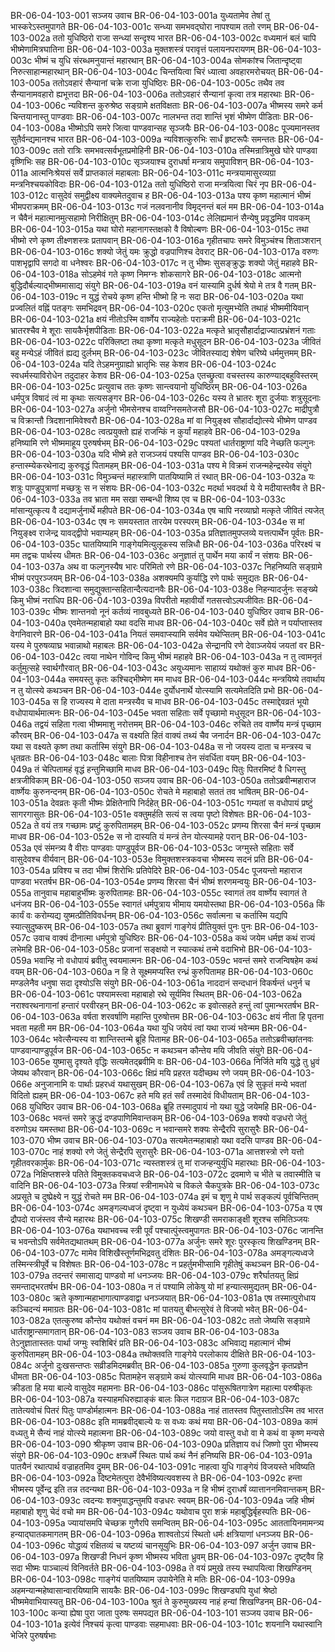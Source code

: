 BR-06-04-103-001  सञ्जय उवाच
BR-06-04-103-001a युध्यतामेव तेषां तु भास्करेऽस्तमुपागते
BR-06-04-103-001c सन्ध्या समभवद्घोरा नापश्याम ततो रणम्
BR-06-04-103-002a ततो युधिष्ठिरो राजा सन्ध्यां सन्दृश्य भारत
BR-06-04-103-002c वध्यमानं बलं चापि भीष्मेणामित्रघातिना
BR-06-04-103-003a मुक्तशस्त्रं परावृत्तं पलायनपरायणम्
BR-06-04-103-003c भीष्मं च युधि संरब्धमनुयान्तं महारथान्
BR-06-04-103-004a सोमकांश्च जितान्दृष्ट्वा निरुत्साहान्महारथान्
BR-06-04-103-004c चिन्तयित्वा चिरं ध्यात्वा अवहारमरोचयत्
BR-06-04-103-005a ततोऽवहारं सैन्यानां चक्रे राजा युधिष्ठिरः
BR-06-04-103-005c तथैव तव सैन्यानामवहारो ह्यभूत्तदा
BR-06-04-103-006a ततोऽवहारं सैन्यानां कृत्वा तत्र महारथाः
BR-06-04-103-006c न्यविशन्त कुरुश्रेष्ठ सङ्ग्रामे क्षतविक्षताः
BR-06-04-103-007a भीष्मस्य समरे कर्म चिन्तयानास्तु पाण्डवाः
BR-06-04-103-007c नालभन्त तदा शान्तिं भृशं भीष्मेण पीडिताः
BR-06-04-103-008a भीष्मोऽपि समरे जित्वा पाण्डवान्सह सृञ्जयैः
BR-06-04-103-008c पूज्यमानस्तव सुतैर्वन्द्यमानश्च भारत
BR-06-04-103-009a न्यविशत्कुरुभिः सार्धं हृष्टरूपैः समन्ततः
BR-06-04-103-009c ततो रात्रिः समभवत्सर्वभूतप्रमोहिनी
BR-06-04-103-010a तस्मिन्रात्रिमुखे घोरे पाण्डवा वृष्णिभिः सह
BR-06-04-103-010c सृञ्जयाश्च दुराधर्षा मन्त्राय समुपाविशन्
BR-06-04-103-011a आत्मनिःश्रेयसं सर्वे प्राप्तकालं महाबलाः
BR-06-04-103-011c मन्त्रयामासुरव्यग्रा मन्त्रनिश्चयकोविदाः
BR-06-04-103-012a ततो युधिष्ठिरो राजा मन्त्रयित्वा चिरं नृप
BR-06-04-103-012c वासुदेवं समुद्वीक्ष्य वाक्यमेतदुवाच ह
BR-06-04-103-013a पश्य कृष्ण महात्मानं भीष्मं भीमपराक्रमम्
BR-06-04-103-013c गजं नलवनानीव विमृद्नन्तं बलं मम
BR-06-04-103-014a न चैवैनं महात्मानमुत्सहामो निरीक्षितुम्
BR-06-04-103-014c लेलिह्यमानं सैन्येषु प्रवृद्धमिव पावकम्
BR-06-04-103-015a यथा घोरो महानागस्तक्षको वै विषोल्बणः
BR-06-04-103-015c तथा भीष्मो रणे कृष्ण तीक्ष्णशस्त्रः प्रतापवान्
BR-06-04-103-016a गृहीतचापः समरे विमुञ्चंश्च शिताञ्शरान्
BR-06-04-103-016c शक्यो जेतुं यमः क्रुद्धो वज्रपाणिश्च देवराट्
BR-06-04-103-017a वरुणः पाशभृद्वापि सगदो वा धनेश्वरः
BR-06-04-103-017c न तु भीष्मः सुसङ्क्रुद्धः शक्यो जेतुं महाहवे
BR-06-04-103-018a सोऽहमेवं गते कृष्ण निमग्नः शोकसागरे
BR-06-04-103-018c आत्मनो बुद्धिदौर्बल्याद्भीष्ममासाद्य संयुगे
BR-06-04-103-019a वनं यास्यामि दुर्धर्ष श्रेयो मे तत्र वै गतम्
BR-06-04-103-019c न युद्धं रोचये कृष्ण हन्ति भीष्मो हि नः सदा
BR-06-04-103-020a यथा प्रज्वलितं वह्निं पतङ्गः समभिद्रवन्
BR-06-04-103-020c एकतो मृत्युमभ्येति तथाहं भीष्ममीयिवान्
BR-06-04-103-021a क्षयं नीतोऽस्मि वार्ष्णेय राज्यहेतोः पराक्रमी
BR-06-04-103-021c भ्रातरश्चैव मे शूराः सायकैर्भृशपीडिताः
BR-06-04-103-022a मत्कृते भ्रातृसौहार्दाद्राज्यात्प्रभ्रंशनं गताः
BR-06-04-103-022c परिक्लिष्टा तथा कृष्णा मत्कृते मधुसूदन
BR-06-04-103-023a जीवितं बहु मन्येऽहं जीवितं ह्यद्य दुर्लभम्
BR-06-04-103-023c जीवितस्याद्य शेषेण चरिष्ये धर्ममुत्तमम्
BR-06-04-103-024a यदि तेऽहमनुग्राह्यो भ्रातृभिः सह केशव
BR-06-04-103-024c स्वधर्मस्याविरोधेन तदुदाहर केशव
BR-06-04-103-025a एतच्छ्रुत्वा वचस्तस्य कारुण्याद्बहुविस्तरम्
BR-06-04-103-025c प्रत्युवाच ततः कृष्णः सान्त्वयानो युधिष्ठिरम्
BR-06-04-103-026a धर्मपुत्र विषादं त्वं मा कृथाः सत्यसङ्गर
BR-06-04-103-026c यस्य ते भ्रातरः शूरा दुर्जयाः शत्रुसूदनाः
BR-06-04-103-027a अर्जुनो भीमसेनश्च वाय्वग्निसमतेजसौ
BR-06-04-103-027c माद्रीपुत्रौ च विक्रान्तौ त्रिदशानामिवेश्वरौ
BR-06-04-103-028a मां वा नियुङ्क्ष्व सौहार्दाद्योत्स्ये भीष्मेण पाण्डव
BR-06-04-103-028c त्वत्प्रयुक्तो ह्यहं राजन्किं न कुर्यां महाहवे
BR-06-04-103-029a हनिष्यामि रणे भीष्ममाहूय पुरुषर्षभम्
BR-06-04-103-029c पश्यतां धार्तराष्ट्राणां यदि नेच्छति फल्गुनः
BR-06-04-103-030a यदि भीष्मे हते राजञ्जयं पश्यसि पाण्डव
BR-06-04-103-030c हन्तास्म्येकरथेनाद्य कुरुवृद्धं पितामहम्
BR-06-04-103-031a पश्य मे विक्रमं राजन्महेन्द्रस्येव संयुगे
BR-06-04-103-031c विमुञ्चन्तं महास्त्राणि पातयिष्यामि तं रथात्
BR-06-04-103-032a यः शत्रुः पाण्डुपुत्राणां मच्छत्रुः स न संशयः
BR-06-04-103-032c मदर्था भवदर्था ये ये मदीयास्तवैव ते
BR-06-04-103-033a तव भ्राता मम सखा सम्बन्धी शिष्य एव च
BR-06-04-103-033c मांसान्युत्कृत्य वै दद्यामर्जुनार्थे महीपते
BR-06-04-103-034a एष चापि नरव्याघ्रो मत्कृते जीवितं त्यजेत्
BR-06-04-103-034c एष नः समयस्तात तारयेम परस्परम्
BR-06-04-103-034e स मां नियुङ्क्ष्व राजेन्द्र यावद्द्वीपो भवाम्यहम्
BR-06-04-103-035a प्रतिज्ञातमुपप्लव्ये यत्तत्पार्थेन पूर्वतः
BR-06-04-103-035c घातयिष्यामि गाङ्गेयमित्युलूकस्य सन्निधौ
BR-06-04-103-036a परिरक्ष्यं च मम तद्वचः पार्थस्य धीमतः
BR-06-04-103-036c अनुज्ञातं तु पार्थेन मया कार्यं न संशयः
BR-06-04-103-037a अथ वा फल्गुनस्यैष भारः परिमितो रणे
BR-06-04-103-037c निहनिष्यति सङ्ग्रामे भीष्मं परपुरञ्जयम्
BR-06-04-103-038a अशक्यमपि कुर्याद्धि रणे पार्थः समुद्यतः
BR-06-04-103-038c त्रिदशान्वा समुद्युक्तान्सहितान्दैत्यदानवैः
BR-06-04-103-038e निहन्यादर्जुनः सङ्ख्ये किमु भीष्मं नराधिप
BR-06-04-103-039a विपरीतो महावीर्यो गतसत्त्वोऽल्पजीवितः
BR-06-04-103-039c भीष्मः शान्तनवो नूनं कर्तव्यं नावबुध्यते
BR-06-04-103-040  युधिष्ठिर उवाच
BR-06-04-103-040a एवमेतन्महाबाहो यथा वदसि माधव
BR-06-04-103-040c सर्वे ह्येते न पर्याप्तास्तव वेगनिवारणे
BR-06-04-103-041a नियतं समवाप्स्यामि सर्वमेव यथेप्सितम्
BR-06-04-103-041c यस्य मे पुरुषव्याघ्र भवान्नाथो महाबलः
BR-06-04-103-042a सेन्द्रानपि रणे देवाञ्जयेयं जयतां वर
BR-06-04-103-042c त्वया नाथेन गोविन्द किमु भीष्मं महाहवे
BR-06-04-103-043a न तु त्वामनृतं कर्तुमुत्सहे स्वार्थगौरवात्
BR-06-04-103-043c अयुध्यमानः साहाय्यं यथोक्तं कुरु माधव
BR-06-04-103-044a समयस्तु कृतः कश्चिद्भीष्मेण मम माधव
BR-06-04-103-044c मन्त्रयिष्ये तवार्थाय न तु योत्स्ये कथञ्चन
BR-06-04-103-044e दुर्योधनार्थे योत्स्यामि सत्यमेतदिति प्रभो
BR-06-04-103-045a स हि राज्यस्य मे दाता मन्त्रस्यैव च माधव
BR-06-04-103-045c तस्माद्देवव्रतं भूयो वधोपायार्थमात्मनः
BR-06-04-103-045e भवता सहिताः सर्वे पृच्छामो मधुसूदन
BR-06-04-103-046a तद्वयं सहिता गत्वा भीष्ममाशु नरोत्तमम्
BR-06-04-103-046c रुचिते तव वार्ष्णेय मन्त्रं पृच्छाम कौरवम्
BR-06-04-103-047a स वक्ष्यति हितं वाक्यं तथ्यं चैव जनार्दन
BR-06-04-103-047c यथा स वक्ष्यते कृष्ण तथा कर्तास्मि संयुगे
BR-06-04-103-048a स नो जयस्य दाता च मन्त्रस्य च धृतव्रतः
BR-06-04-103-048c बालाः पित्रा विहीनाश्च तेन संवर्धिता वयम्
BR-06-04-103-049a तं चेत्पितामहं वृद्धं हन्तुमिच्छामि माधव
BR-06-04-103-049c पितुः पितरमिष्टं वै धिगस्तु क्षत्रजीविकाम्
BR-06-04-103-050  सञ्जय उवाच
BR-06-04-103-050a ततोऽब्रवीन्महाराज वार्ष्णेयः कुरुनन्दनम्
BR-06-04-103-050c रोचते मे महाबाहो सततं तव भाषितम्
BR-06-04-103-051a देवव्रतः कृती भीष्मः प्रेक्षितेनापि निर्दहेत्
BR-06-04-103-051c गम्यतां स वधोपायं प्रष्टुं सागरगासुतः
BR-06-04-103-051e वक्तुमर्हति सत्यं स त्वया पृष्टो विशेषतः
BR-06-04-103-052a ते वयं तत्र गच्छामः प्रष्टुं कुरुपितामहम्
BR-06-04-103-052c प्रणम्य शिरसा चैनं मन्त्रं पृच्छाम माधव
BR-06-04-103-052e स नो दास्यति यं मन्त्रं तेन योत्स्यामहे परान्
BR-06-04-103-053a एवं संमन्त्र्य वै वीराः पाण्डवाः पाण्डुपूर्वज
BR-06-04-103-053c जग्मुस्ते सहिताः सर्वे वासुदेवश्च वीर्यवान्
BR-06-04-103-053e विमुक्तशस्त्रकवचा भीष्मस्य सदनं प्रति
BR-06-04-103-054a प्रविश्य च तदा भीष्मं शिरोभिः प्रतिपेदिरे
BR-06-04-103-054c पूजयन्तो महाराज पाण्डवा भरतर्षभ
BR-06-04-103-054e प्रणम्य शिरसा चैनं भीष्मं शरणमन्वयुः
BR-06-04-103-055a तानुवाच महाबाहुर्भीष्मः कुरुपितामहः
BR-06-04-103-055c स्वागतं तव वार्ष्णेय स्वागतं ते धनंजय
BR-06-04-103-055e स्वागतं धर्मपुत्राय भीमाय यमयोस्तथा
BR-06-04-103-056a किं कार्यं वः करोम्यद्य युष्मत्प्रीतिविवर्धनम्
BR-06-04-103-056c सर्वात्मना च कर्तास्मि यद्यपि स्यात्सुदुष्करम्
BR-06-04-103-057a तथा ब्रुवाणं गाङ्गेयं प्रीतियुक्तं पुनः पुनः
BR-06-04-103-057c उवाच वाक्यं दीनात्मा धर्मपुत्रो युधिष्ठिरः
BR-06-04-103-058a कथं जयेम धर्मज्ञ कथं राज्यं लभेमहि
BR-06-04-103-058c प्रजानां सङ्क्षयो न स्यात्कथं तन्मे वदाभिभो
BR-06-04-103-059a भवान्हि नो वधोपायं ब्रवीतु स्वयमात्मनः
BR-06-04-103-059c भवन्तं समरे राजन्विषहेम कथं वयम्
BR-06-04-103-060a न हि ते सूक्ष्ममप्यस्ति रन्ध्रं कुरुपितामह
BR-06-04-103-060c मण्डलेनैव धनुषा सदा दृश्योऽसि संयुगे
BR-06-04-103-061a नाददानं सन्दधानं विकर्षन्तं धनुर्न च
BR-06-04-103-061c पश्यामस्त्वा महाबाहो रथे सूर्यमिव स्थितम्
BR-06-04-103-062a नराश्वरथनागानां हन्तारं परवीरहन्
BR-06-04-103-062c क इवोत्सहते हन्तुं त्वां पुमान्भरतर्षभ
BR-06-04-103-063a वर्षता शरवर्षाणि महान्ति पुरुषोत्तम
BR-06-04-103-063c क्षयं नीता हि पृतना भवता महती मम
BR-06-04-103-064a यथा युधि जयेयं त्वां यथा राज्यं भवेन्मम
BR-06-04-103-064c भवेत्सैन्यस्य वा शान्तिस्तन्मे ब्रूहि पितामह
BR-06-04-103-065a ततोऽब्रवीच्छांतनवः पाण्डवान्पाण्डुपूर्वज
BR-06-04-103-065c न कथञ्चन कौन्तेय मयि जीवति संयुगे
BR-06-04-103-065e युष्मासु दृश्यते वृद्धिः सत्यमेतद्ब्रवीमि वः
BR-06-04-103-066a निर्जिते मयि युद्धे तु ध्रुवं जेष्यथ कौरवान्
BR-06-04-103-066c क्षिप्रं मयि प्रहरत यदीच्छथ रणे जयम्
BR-06-04-103-066e अनुजानामि वः पार्थाः प्रहरध्वं यथासुखम्
BR-06-04-103-067a एवं हि सुकृतं मन्ये भवतां विदितो ह्यहम्
BR-06-04-103-067c हते मयि हतं सर्वं तस्मादेवं विधीयताम्
BR-06-04-103-068  युधिष्ठिर उवाच
BR-06-04-103-068a ब्रूहि तस्मादुपायं नो यथा युद्धे जयेमहि
BR-06-04-103-068c भवन्तं समरे क्रुद्धं दण्डपाणिमिवान्तकम्
BR-06-04-103-069a शक्यो वज्रधरो जेतुं वरुणोऽथ यमस्तथा
BR-06-04-103-069c न भवान्समरे शक्यः सेन्द्रैरपि सुरासुरैः
BR-06-04-103-070  भीष्म उवाच
BR-06-04-103-070a सत्यमेतन्महाबाहो यथा वदसि पाण्डव
BR-06-04-103-070c नाहं शक्यो रणे जेतुं सेन्द्रैरपि सुरासुरैः
BR-06-04-103-071a आत्तशस्त्रो रणे यत्तो गृहीतवरकार्मुकः
BR-06-04-103-071c न्यस्तशस्त्रं तु मां राजन्हन्युर्युधि महारथाः
BR-06-04-103-072a निक्षिप्तशस्त्रे पतिते विमुक्तकवचध्वजे
BR-06-04-103-072c द्रवमाणे च भीते च तवास्मीति च वादिनि
BR-06-04-103-073a स्त्रियां स्त्रीनामधेये च विकले चैकपुत्रके
BR-06-04-103-073c अप्रसूते च दुष्प्रेक्ष्ये न युद्धं रोचते मम
BR-06-04-103-074a इमं च शृणु मे पार्थ सङ्कल्पं पूर्वचिन्तितम्
BR-06-04-103-074c अमङ्गल्यध्वजं दृष्ट्वा न युध्येयं कथञ्चन
BR-06-04-103-075a य एष द्रौपदो राजंस्तव सैन्ये महारथः
BR-06-04-103-075c शिखण्डी समराकाङ्क्षी शूरश्च समितिञ्जयः
BR-06-04-103-076a यथाभवच्च स्त्री पूर्वं पश्चात्पुंस्त्वमुपागतः
BR-06-04-103-076c जानन्ति च भवन्तोऽपि सर्वमेतद्यथातथम्
BR-06-04-103-077a अर्जुनः समरे शूरः पुरस्कृत्य शिखण्डिनम्
BR-06-04-103-077c मामेव विशिखैस्तूर्णमभिद्रवतु दंशितः
BR-06-04-103-078a अमङ्गल्यध्वजे तस्मिन्स्त्रीपूर्वे च विशेषतः
BR-06-04-103-078c न प्रहर्तुमभीप्सामि गृहीतेषुं कथञ्चन
BR-06-04-103-079a तदन्तरं समासाद्य पाण्डवो मां धनञ्जयः
BR-06-04-103-079c शरैर्घातयतु क्षिप्रं समन्ताद्भरतर्षभ
BR-06-04-103-080a न तं पश्यामि लोकेषु यो मां हन्यात्समुद्यतम्
BR-06-04-103-080c ऋते कृष्णान्महाभागात्पाण्डवाद्वा धनञ्जयात्
BR-06-04-103-081a एष तस्मात्पुरोधाय कञ्चिदन्यं ममाग्रतः
BR-06-04-103-081c मां पातयतु बीभत्सुरेवं ते विजयो भवेत्
BR-06-04-103-082a एतत्कुरुष्व कौन्तेय यथोक्तं वचनं मम
BR-06-04-103-082c ततो जेष्यसि सङ्ग्रामे धार्तराष्ट्रान्समागतान्
BR-06-04-103-083  सञ्जय उवाच
BR-06-04-103-083a तेऽनुज्ञातास्ततः पार्था जग्मुः स्वशिबिरं प्रति
BR-06-04-103-083c अभिवाद्य महात्मानं भीष्मं कुरुपितामहम्
BR-06-04-103-084a तथोक्तवति गाङ्गेये परलोकाय दीक्षिते
BR-06-04-103-084c अर्जुनो दुःखसन्तप्तः सव्रीडमिदमब्रवीत्
BR-06-04-103-085a गुरुणा कुलवृद्धेन कृतप्रज्ञेन धीमता
BR-06-04-103-085c पितामहेन सङ्ग्रामे कथं योत्स्यामि माधव
BR-06-04-103-086a क्रीडता हि मया बाल्ये वासुदेव महामनाः
BR-06-04-103-086c पांसुरूषितगात्रेण महात्मा परुषीकृतः
BR-06-04-103-087a यस्याहमधिरुह्याङ्कं बालः किल गदाग्रज
BR-06-04-103-087c तातेत्यवोचं पितरं पितुः पाण्डोर्महात्मनः
BR-06-04-103-088a नाहं तातस्तव पितुस्तातोऽस्मि तव भारत
BR-06-04-103-088c इति मामब्रवीद्बाल्ये यः स वध्यः कथं मया
BR-06-04-103-089a कामं वध्यतु मे सैन्यं नाहं योत्स्ये महात्मना
BR-06-04-103-089c जयो वास्तु वधो वा मे कथं वा कृष्ण मन्यसे
BR-06-04-103-090  श्रीकृष्ण उवाच
BR-06-04-103-090a प्रतिज्ञाय वधं जिष्णो पुरा भीष्मस्य संयुगे
BR-06-04-103-090c क्षत्रधर्मे स्थितः पार्थ कथं नैनं हनिष्यसि
BR-06-04-103-091a पातयैनं रथात्पार्थ वज्राहतमिव द्रुमम्
BR-06-04-103-091c नाहत्वा युधि गाङ्गेयं विजयस्ते भविष्यति
BR-06-04-103-092a दिष्टमेतत्पुरा देवैर्भविष्यत्यवशस्य ते
BR-06-04-103-092c हन्ता भीष्मस्य पूर्वेन्द्र इति तन्न तदन्यथा
BR-06-04-103-093a न हि भीष्मं दुराधर्षं व्यात्ताननमिवान्तकम्
BR-06-04-103-093c त्वदन्यः शक्नुयाद्धन्तुमपि वज्रधरः स्वयम्
BR-06-04-103-094a जहि भीष्मं महाबाहो शृणु चेदं वचो मम
BR-06-04-103-094c यथोवाच पुरा शक्रं महाबुद्धिर्बृहस्पतिः
BR-06-04-103-095a ज्यायांसमपि चेच्छक्र गुणैरपि समन्वितम्
BR-06-04-103-095c आततायिनमामन्त्र्य हन्याद्घातकमागतम्
BR-06-04-103-096a शाश्वतोऽयं स्थितो धर्मः क्षत्रियाणां धनञ्जय
BR-06-04-103-096c योद्धव्यं रक्षितव्यं च यष्टव्यं चानसूयुभिः
BR-06-04-103-097  अर्जुन उवाच
BR-06-04-103-097a शिखण्डी निधनं कृष्ण भीष्मस्य भविता ध्रुवम्
BR-06-04-103-097c दृष्ट्वैव हि सदा भीष्मः पाञ्चाल्यं विनिवर्तते
BR-06-04-103-098a ते वयं प्रमुखे तस्य स्थापयित्वा शिखण्डिनम्
BR-06-04-103-098c गाङ्गेयं पातयिष्याम उपायेनेति मे मतिः
BR-06-04-103-099a अहमन्यान्महेष्वासान्वारयिष्यामि सायकैः
BR-06-04-103-099c शिखण्ड्यपि युधां श्रेष्ठो भीष्ममेवाभियास्यतु
BR-06-04-103-100a श्रुतं ते कुरुमुख्यस्य नाहं हन्यां शिखण्डिनम्
BR-06-04-103-100c कन्या ह्येषा पुरा जाता पुरुषः समपद्यत
BR-06-04-103-101  सञ्जय उवाच
BR-06-04-103-101a इत्येवं निश्चयं कृत्वा पाण्डवाः सहमाधवाः
BR-06-04-103-101c शयनानि यथास्वानि भेजिरे पुरुषर्षभाः
